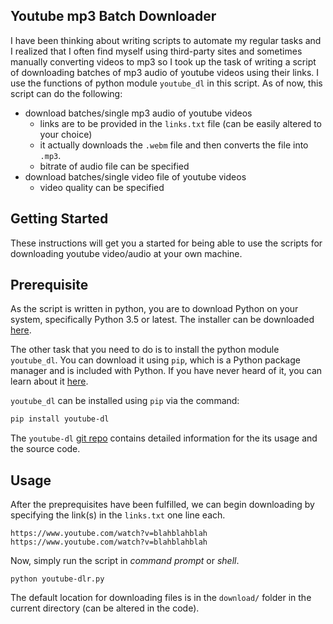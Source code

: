 ## Youtube mp3 Batch Downloader

I have been thinking about writing scripts to automate my regular tasks and I realized that I often find myself using third-party sites and sometimes manually converting videos to mp3 so I took up the task of writing a script of downloading batches of mp3 audio of youtube videos using their links. I use the functions of python module `youtube_dl` in this script. As of now, this script can do the following:

* download batches/single mp3 audio of youtube videos
    * links are to be provided in the `links.txt` file (can be easily altered to your choice)
    * it actually downloads the `.webm` file and then converts the file into `.mp3`.
    * bitrate of audio file can be specified
* download batches/single video file of youtube videos
    * video quality can be specified

## Getting Started

These instructions will get you a started for being able to use the scripts for downloading youtube video/audio at your own machine.

## Prerequisite

As the script is written in python, you are to download Python on your system, specifically Python 3.5 or latest. The installer can be downloaded [here](https://www.python.org/downloads/).

The other task that you need to do is to install the python module `youtube_dl`. You can download it using `pip`, which is a Python package manager and is included with Python. If you have never heard of it, you can learn about it [here](https://pypi.org/project/pip/).

`youtube_dl` can be installed using `pip` via the command:

```bash
pip install youtube-dl
```
The `youtube-dl` [git repo](https://github.com/rg3/youtube-dl/) contains detailed information for the its usage and the source code.

## Usage

After the preprequisites have been fulfilled, we can begin downloading by specifying the link(s) in the `links.txt` one line each.

```
https://www.youtube.com/watch?v=blahblahblah
https://www.youtube.com/watch?v=blahblahblah
```

Now, simply run the script in *command prompt* or *shell*.

```
python youtube-dlr.py
```

The default location for downloading files is in the `download/` folder in the current directory (can be altered in the code).




